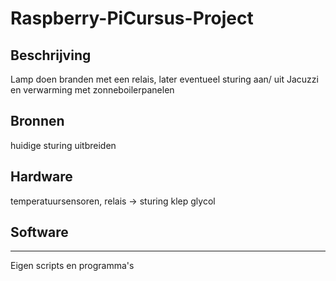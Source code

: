 # Raspberry-PiCursus-Project
## Beschrijving
Lamp doen branden met een relais, later eventueel sturing aan/ uit Jacuzzi en verwarming met zonneboilerpanelen
## Bronnen
huidige sturing uitbreiden
## Hardware
temperatuursensoren, relais -> sturing klep glycol
## Software
*****
Eigen scripts en programma's
